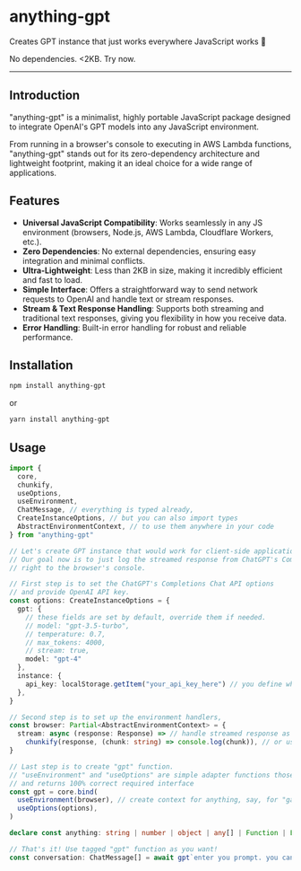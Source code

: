 # anything-gpt


Creates GPT instance that just works everywhere JavaScript works 🤖

No dependencies. <2KB. Try now.

-----


## Introduction

"anything-gpt" is a minimalist, highly portable JavaScript package designed to integrate OpenAI's GPT models into any JavaScript environment.

From running in a browser's console to executing in AWS Lambda functions, "anything-gpt" stands out for its zero-dependency architecture and lightweight footprint, making it an ideal choice for a wide range of applications.

## Features

- **Universal JavaScript Compatibility**: Works seamlessly in any JS environment (browsers, Node.js, AWS Lambda, Cloudflare Workers, etc.).
- **Zero Dependencies**: No external dependencies, ensuring easy integration and minimal conflicts.
- **Ultra-Lightweight**: Less than 2KB in size, making it incredibly efficient and fast to load.
- **Simple Interface**: Offers a straightforward way to send network requests to OpenAI and handle text or stream responses.
- **Stream & Text Response Handling**: Supports both streaming and traditional text responses, giving you flexibility in how you receive data.
- **Error Handling**: Built-in error handling for robust and reliable performance.

## Installation

```bash
npm install anything-gpt
```
or
```bash
yarn install anything-gpt
```

## Usage

```ts
import {
  core,
  chunkify,
  useOptions,
  useEnvironment,
  ChatMessage, // everything is typed already,
  CreateInstanceOptions, // but you can also import types 
  AbstractEnvironmentContext, // to use them anywhere in your code
} from "anything-gpt"

// Let's create GPT instance that would work for client-side application.
// Our goal now is to just log the streamed response from ChatGPT's Completions Chat API
// right to the browser's console. 

// First step is to set the ChatGPT's Completions Chat API options
// and provide OpenAI API key.
const options: CreateInstanceOptions = {
  gpt: {
    // these fields are set by default, override them if needed.
    // model: "gpt-3.5-turbo",
    // temperature: 0.7,
    // max_tokens: 4000,
    // stream: true,
    model: "gpt-4" 
  }, 
  instance: { 
    api_key: localStorage.getItem("your_api_key_here") // you define where the key comes, depending on JS environment you work with.
  }, 
}

// Second step is to set up the environment handlers,
const browser: Partial<AbstractEnvironmentContext> = {
  stream: async (response: Response) => // handle streamed response as is,
    chunkify(response, (chunk: string) => console.log(chunk)), // or use built-in helper for getting message by chunk
}

// Last step is to create "gpt" function. 
// "useEnvironment" and "useOptions" are simple adapter functions those just applied default values 
// and returns 100% correct required interface
const gpt = core.bind(
  useEnvironment(browser), // create context for anything, say, for "game-engine", "cli-terminal", "cloudfalre-worker", etc.
  useOptions(options),
)

declare const anything: string | number | object | any[] | Function | Error // and so on

// That's it! Use tagged "gpt" function as you want!
const conversation: ChatMessage[] = await gpt`enter you prompt. you can also pass ${anything} here`
```
